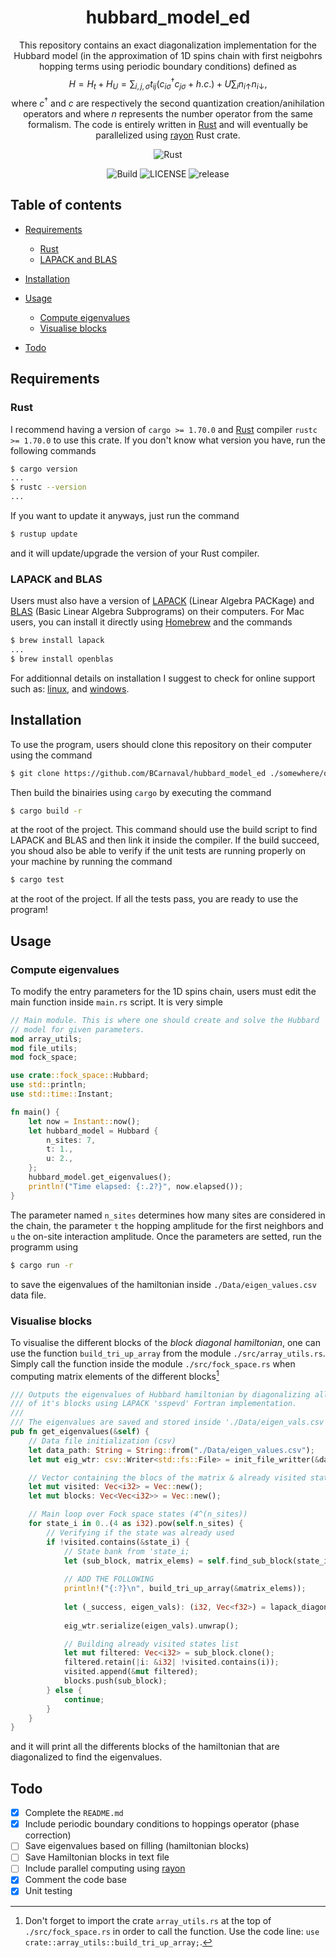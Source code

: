 <div align="center">

# hubbard_model_ed
  
This repository contains an exact diagonalization implementation for the Hubbard model (in the approximation of 1D spins chain with first neigbohrs hopping terms using periodic boundary conditions) defined as
$$H = H_t + H_U = \sum_{i, j, \sigma}t_{ij}(c^\dagger_{i\sigma}c_{j\sigma} + h.c.) + U\sum_i n_{i\uparrow}n_{i\downarrow},$$
where $c^\dagger$ and $c$ are respectively the second quantization creation/anihilation operators and where $n$ represents the number operator from the same formalism. The code is entirely written in [Rust](https://www.rust-lang.org/) and will eventually be parallelized using [rayon](https://github.com/rayon-rs/rayon) Rust crate.

![Rust](https://img.shields.io/badge/rust-%23000000.svg?style=for-the-badge&logo=rust&logoColor=white)
  
![Build](https://img.shields.io/github/actions/workflow/status/BCarnaval/hubbard_model_ed/rust.yml?color=%23a3d1af&style=for-the-badge) ![LICENSE](https://img.shields.io/github/license/BCarnaval/hubbard_model_ed?color=blue&style=for-the-badge) ![release](https://img.shields.io/github/v/tag/BCarnaval/hubbard_model_ed?color=%23FF7F50&style=for-the-badge)
  
</div>

## Table of contents

- [Requirements](#requirements)
    - [Rust](#rust)
    - [LAPACK and BLAS](#lapack-and-blas)

- [Installation](#installation)

- [Usage](#usage)
    - [Compute eigenvalues](#compute-eigenvalues)
    - [Visualise blocks](#visualise-blocks)

- [Todo](#todo)

## Requirements

### Rust

I recommend having a version of `cargo >= 1.70.0` and [Rust](https://www.rust-lang.org/) compiler `rustc >= 1.70.0` to use this crate. If you don't know what version you have, run the following commands
```bash
$ cargo version
...
$ rustc --version
...
```
If you want to update it anyways, just run the command
```bash
$ rustup update
```
and it will update/upgrade the version of your Rust compiler.

### LAPACK and BLAS

Users must also have a version of [LAPACK](https://www.netlib.org/lapack/) (Linear Algebra PACKage) and [BLAS](https://www.netlib.org/blas/) (Basic Linear Algebra Subprograms) on their computers. For Mac users, you can install it directly using [Homebrew](https://brew.sh/) and the commands
```bash
$ brew install lapack
...
$ brew install openblas
```
For additionnal details on installation I suggest to check for online support such as: [linux](https://coral.ise.lehigh.edu/jild13/2016/07/27/install-lapack-and-blas-on-linux-based-systems/), and [windows](https://icl.utk.edu/lapack-for-windows/).

## Installation

To use the program, users should clone this repository on their computer using the command
```bash
$ git clone https://github.com/BCarnaval/hubbard_model_ed ./somewhere/on/their/computer/hubbard_model_ed
```
Then build the binairies using `cargo` by executing the command
```bash
$ cargo build -r
```
at the root of the project. This command should use the build script to find LAPACK and BLAS and then link it inside the compiler. If the build succeed, you shoud also be able to verify if the unit tests are running properly on your machine by running the command
```bash
$ cargo test
```
at the root of the project. If all the tests pass, you are ready to use the program!

## Usage

### Compute eigenvalues

To modify the entry parameters for the 1D spins chain, users must edit the main function inside `main.rs` script. It is very simple
```rust
// Main module. This is where one should create and solve the Hubbard
// model for given parameters.
mod array_utils;
mod file_utils;
mod fock_space;

use crate::fock_space::Hubbard;
use std::println;
use std::time::Instant;

fn main() {
    let now = Instant::now();
    let hubbard_model = Hubbard {
        n_sites: 7,
        t: 1.,
        u: 2.,
    };
    hubbard_model.get_eigenvalues();
    println!("Time elapsed: {:.2?}", now.elapsed());
}
```
The parameter named `n_sites` determines how many sites are considered in the chain, the parameter `t` the hopping amplitude for the first neighbors and `u` the on-site interaction amplitude. Once the parameters are setted, run the programm using
```bash
$ cargo run -r
```
to save the eigenvalues of the hamiltonian inside `./Data/eigen_values.csv` data file.

### Visualise blocks

To visualise the different blocks of the _block diagonal hamiltonian_, one can use the function `build_tri_up_array` from the module `./src/array_utils.rs`. Simply call the function inside the module `./src/fock_space.rs` when computing matrix elements of the different blocks[^1]

[^1]: Don't forget to import the crate `array_utils.rs` at the top of `./src/fock_space.rs` in order to call the function. Use the code line: `use crate::array_utils::build_tri_up_array;`.
```rust
/// Outputs the eigenvalues of Hubbard hamiltonian by diagonalizing all
/// of it's blocks using LAPACK 'sspevd' Fortran implementation.
///
/// The eigenvalues are saved and stored inside './Data/eigen_vals.csv'.
pub fn get_eigenvalues(&self) {
    // Data file initialization (csv)
    let data_path: String = String::from("./Data/eigen_values.csv");
    let mut eig_wtr: csv::Writer<std::fs::File> = init_file_writter(&data_path, false);

    // Vector containing the blocs of the matrix & already visited states
    let mut visited: Vec<i32> = Vec::new();
    let mut blocks: Vec<Vec<i32>> = Vec::new();

    // Main loop over Fock space states (4^(n_sites))
    for state_i in 0..(4 as i32).pow(self.n_sites) {
        // Verifying if the state was already used
        if !visited.contains(&state_i) {
            // State bank from 'state_i;
            let (sub_block, matrix_elems) = self.find_sub_block(state_i);
            
            // ADD THE FOLLOWING
            println!("{:?}\n", build_tri_up_array(&matrix_elems));
            
            let (_success, eigen_vals): (i32, Vec<f32>) = lapack_diagonalization(matrix_elems);
            
            eig_wtr.serialize(eigen_vals).unwrap();

            // Building already visited states list
            let mut filtered: Vec<i32> = sub_block.clone();
            filtered.retain(|i: &i32| !visited.contains(i));
            visited.append(&mut filtered);
            blocks.push(sub_block);
        } else {
            continue;
        }
    }
}
```
and it will print all the differents blocks of the hamiltonian that are diagonalized to find the eigenvalues.

## Todo

- [x] Complete the `README.md`
- [x] Include periodic boundary conditions to hoppings operator (phase correction)
- [ ] Save eigenvalues based on filling (hamiltonian blocks)
- [ ] Save Hamiltonian blocks in text file
- [ ] Include parallel computing using [rayon](https://github.com/rayon-rs/rayon)
- [x] Comment the code base
- [x] Unit testing
